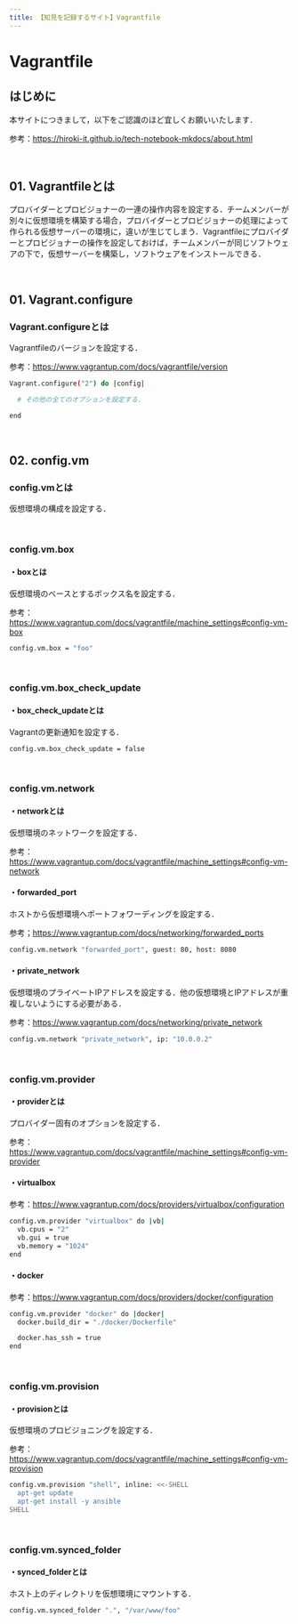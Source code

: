 ```yaml
---
title: 【知見を記録するサイト】Vagrantfile
---
```


# Vagrantfile

## はじめに

本サイトにつきまして，以下をご認識のほど宜しくお願いいたします．

参考：https://hiroki-it.github.io/tech-notebook-mkdocs/about.html

<br>

## 01. Vagrantfileとは

プロバイダーとプロビジョナーの一連の操作内容を設定する．チームメンバーが別々に仮想環境を構築する場合，プロバイダーとプロビジョナーの処理によって作られる仮想サーバーの環境に，違いが生じてしまう．Vagrantfileにプロバイダーとプロビジョナーの操作を設定しておけば，チームメンバーが同じソフトウェアの下で，仮想サーバーを構築し，ソフトウェアをインストールできる．

<br>

## 01. Vagrant.configure

### Vagrant.configureとは

Vagrantfileのバージョンを設定する．

参考：https://www.vagrantup.com/docs/vagrantfile/version

```bash
Vagrant.configure("2") do |config|

  # その他の全てのオプションを設定する．

end
```

<br>

## 02. config.vm

### config.vmとは

仮想環境の構成を設定する．

<br>

### config.vm.box

#### ・boxとは

仮想環境のベースとするボックス名を設定する．

参考：https://www.vagrantup.com/docs/vagrantfile/machine_settings#config-vm-box

```bash
config.vm.box = "foo"
```

<br>

### config.vm.box_check_update

#### ・box_check_updateとは

Vagrantの更新通知を設定する．

```bash
config.vm.box_check_update = false
```

<br>

### config.vm.network

#### ・networkとは

仮想環境のネットワークを設定する．

参考：https://www.vagrantup.com/docs/vagrantfile/machine_settings#config-vm-network

#### ・forwarded_port

ホストから仮想環境へポートフォワーディングを設定する．

参考；https://www.vagrantup.com/docs/networking/forwarded_ports

```bash
config.vm.network "forwarded_port", guest: 80, host: 8080
```

#### ・private_network

仮想環境のプライベートIPアドレスを設定する．他の仮想環境とIPアドレスが重複しないようにする必要がある．

参考：https://www.vagrantup.com/docs/networking/private_network

```bash
config.vm.network "private_network", ip: "10.0.0.2"
```

<br>

### config.vm.provider

#### ・providerとは

プロバイダー固有のオプションを設定する．

参考：https://www.vagrantup.com/docs/vagrantfile/machine_settings#config-vm-provider

#### ・virtualbox

参考：https://www.vagrantup.com/docs/providers/virtualbox/configuration

```bash
config.vm.provider "virtualbox" do |vb|
  vb.cpus = "2"
  vb.gui = true
  vb.memory = "1024"
end
```

#### ・docker

参考：https://www.vagrantup.com/docs/providers/docker/configuration

```bash
config.vm.provider "docker" do |docker|
  docker.build_dir = "./docker/Dockerfile"

  docker.has_ssh = true
end
```

<br>

### config.vm.provision

#### ・provisionとは

仮想環境のプロビジョニングを設定する．

参考：https://www.vagrantup.com/docs/vagrantfile/machine_settings#config-vm-provision

```bash
config.vm.provision "shell", inline: <<-SHELL
  apt-get update
  apt-get install -y ansible
SHELL
```

<br>

### config.vm.synced_folder

#### ・synced_folderとは

ホスト上のディレクトリを仮想環境にマウントする．

```bash
config.vm.synced_folder ".", "/var/www/foo"
```

